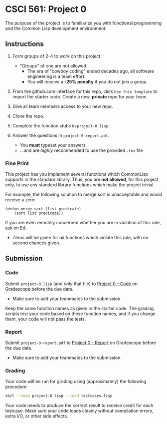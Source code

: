 # CSCI 561: Project 0

The purpose of the project is to familiarize you with functional programming and the Common Lisp development environment.

## Instructions

1. Form groups of 2-4 to work on this project.
    * "Groups" of one are not allowed.
        * The era of "cowboy coding" ended decades ago, all software engineering is a team effort.
        * You will receive a **-25% penalty** if you do not join a group.

1. From the github.com interface for this repo, click `Use this
   template` to import the starter code.  Create a new, **private** repo
   for your team.

1. Give all team members access to your new repo.

1. Clone the repo.

1. Complete the function stubs in `project-0.lisp`.

1. Answer the questions in `project-0-report.pdf`.
    * You **must** typeset your answers
    * ...and are *highly* recommended to use the provided `.tex` file

### Fine Print
This project has you implement several functions which CommonLisp supports in the standard library. Thus, you are **not allowed**, for this project only, to use any standard library functions which make the project trivial.

For example, the following solution to merge sort is unacceptable and would receive a zero:
```Lisp
(defun merge-sort (list predicate)
    (sort list predicate))
```

If you are even remotely concerned whether you are in violation of this rule, ask on Ed. 
* Zeros will be given for *all* functions which violate this rule, with no second chances given.



## Submission

### Code
Submit `project-0.lisp` (and *only* that file) to [Project 0 - Code](https://www.gradescope.com/courses/814289/assignments/4839799) on Gradescope before the due date.

* Make sure to add your teammates to the submission.

Keep the same function names as given in the starter code. The grading scripts test your code based on these function names, and if you change them, your code will not pass the tests.

### Report
Submit `project-0-report.pdf` to [Project 0 - Report](https://www.gradescope.com/courses/814289/assignments/4839850) on Gradescope before the due date.

* Make sure to add your teammates to the submission.

### Grading

Your code will be run for grading using (approximately) the following procedure:

```sh
sbcl --load project-0.lisp --load testcases.lisp
```

Your code needs to produce the correct result to receive credit for each testcase. Make sure your code loads cleanly without compilation errors, extra I/O, or other side effects.